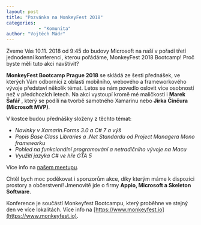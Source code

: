 ```yaml
---
layout: post
title: "Pozvánka na MonkeyFest 2018" 
categories:
            - "Komunita"
author: "Vojtěch Mádr"
---
```


Zveme Vás 10.11. 2018 od 9:45 do budovy Microsoft na naší v pořadí třetí jednodenní konferenci, kterou pořádáme, MonkeyFest 2018 Bootcamp! Proč byste měli tuto akci navštívit?

**MonkeyFest Bootcamp Prague 2018** se skládá ze šesti přednášek, ve kterých Vám odbornící z oblasti mobilního, webového a frameworkového vývoje představí několik témat. Letos se nám povedlo oslovit více osobností než v předchozích letech. Na akci vystoupí kromě mé maličkosti i **Marek Šafář** , který se podílí na tvorbě samotného Xamarinu nebo **Jirka Činčura (Microsoft MVP)**. 

V kostce budou přednášky složeny z těchto témat:

- *Novinky v Xamarin.Forms 3.0 a C# 7 a výš*
- *Popis Base Class Libraries a .Net Standardu od Project Managera Mono frameworku*
- *Pohled na funkcionální programování a netradičního vývoje na Macu*
- *Využití jazyka C# ve hře GTA 5*

Více info na [našem meetupu](https://www.meetup.com/xmdg-cz/events/255159549/).

Chtěl bych moc poděkovat i sponzorům akce, díky kterým máme k dispozici prostory a občerstvení! Jmenovitě jde o firmy **Appio, Microsoft a Skeleton Software**.

Konference je součástí Monkeyfest Bootcampu, který proběhne ve stejný den ve více lokalitách. Více info na [https://www.monkeyfest.io](https://www.monkeyfest.io).
